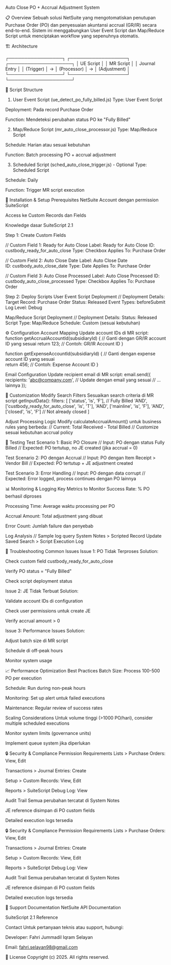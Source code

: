 Auto Close PO + Accrual Adjustment System

📋 Overview
Sebuah solusi NetSuite yang mengotomatiskan penutupan Purchase Order (PO) dan penyesuaian akuntansi accrual (GR/IR) secara end-to-end. Sistem ini menggabungkan User Event Script dan Map/Reduce Script untuk menciptakan workflow yang sepenuhnya otomatis.

🏗️ Architecture

┌─────────────────┐    ┌──────────────────┐    ┌────────────────────┐
│   UE Script     │    │   MR Script      │    │  Journal Entry     │
│   (Trigger)     │ →  │   (Processor)    │ →  │  (Adjustment)      │
└─────────────────┘    └──────────────────┘    └────────────────────┘

📁 Script Structure
1. User Event Script (ue_detect_po_fully_billed.js)
Type: User Event Script

Deployment: Pada record Purchase Order

Function: Mendeteksi perubahan status PO ke "Fully Billed"

2. Map/Reduce Script (mr_auto_close_processor.js)
Type: Map/Reduce Script

Schedule: Harian atau sesuai kebutuhan

Function: Batch processing PO + accrual adjustment

3. Scheduled Script (sched_auto_close_trigger.js) - Optional
Type: Scheduled Script

Schedule: Daily

Function: Trigger MR script execution

🚀 Installation & Setup
Prerequisites
NetSuite Account dengan permission SuiteScript

Access ke Custom Records dan Fields

Knowledge dasar SuiteScript 2.1

Step 1: Create Custom Fields

// Custom Field 1: Ready for Auto Close
Label: Ready for Auto Close
ID: custbody_ready_for_auto_close
Type: Checkbox
Applies To: Purchase Order

// Custom Field 2: Auto Close Date
Label: Auto Close Date  
ID: custbody_auto_close_date
Type: Date
Applies To: Purchase Order

// Custom Field 3: Auto Close Processed
Label: Auto Close Processed
ID: custbody_auto_close_processed
Type: Checkbox
Applies To: Purchase Order

Step 2: Deploy Scripts
User Event Script Deployment
// Deployment Details:
Target Record: Purchase Order
Status: Released
Event Types: beforeSubmit
Log Level: Debug

Map/Reduce Script Deployment
// Deployment Details:
Status: Released
Script Type: Map/Reduce
Schedule: Custom (sesuai kebutuhan)

⚙️ Configuration
Account Mapping
Update account IDs di MR script:
function getAccrualAccountId(subsidiaryId) {
    // Ganti dengan GR/IR account ID yang sesuai
    return 123; // Contoh: GR/IR Account ID
}

function getExpenseAccountId(subsidiaryId) {
    // Ganti dengan expense account ID yang sesuai  
    return 456; // Contoh: Expense Account ID
}

Email Configuration
Update recipient email di MR script:
email.send({
    recipients: 'abc@company.com', // Update dengan email yang sesuai
    // ... lainnya
});

🔧 Customization
Modify Search Filters
Sesuaikan search criteria di MR script getInputData():
filters: [
    ['status', 'is', 'F'], // Fully Billed
    'AND',
    ['custbody_ready_for_auto_close', 'is', 'T'],
    'AND', 
    ['mainline', 'is', 'F'],
    'AND',
    ['closed', 'is', 'F'] // Not already closed
]

Adjust Processing Logic
Modify calculateAccrualAmount() untuk business rules yang berbeda:
// Current: Total Received - Total Billed
// Customize sesuai kebutuhan accrual policy


🧪 Testing
Test Scenario 1: Basic PO Closure
// Input: PO dengan status Fully Billed
// Expected: PO tertutup, no JE created (jika accrual = 0)

Test Scenario 2: PO dengan Accrual
// Input: PO dengan Item Receipt > Vendor Bill
// Expected: PO tertutup + JE adjustment created

Test Scenario 3: Error Handling
// Input: PO dengan data corrupt
// Expected: Error logged, process continues dengan PO lainnya

📊 Monitoring & Logging
Key Metrics to Monitor
Success Rate: % PO berhasil diproses

Processing Time: Average waktu processing per PO

Accrual Amount: Total adjustment yang dibuat

Error Count: Jumlah failure dan penyebab

Log Analysis
// Sample log query
System Notes > Scripted Record Update
Saved Search > Script Execution Log


🚨 Troubleshooting
Common Issues
Issue 1: PO Tidak Terproses
Solution:

Check custom field custbody_ready_for_auto_close

Verify PO status = "Fully Billed"

Check script deployment status

Issue 2: JE Tidak Terbuat
Solution:

Validate account IDs di configuration

Check user permissions untuk create JE

Verify accrual amount > 0

Issue 3: Performance Issues
Solution:

Adjust batch size di MR script

Schedule di off-peak hours

Monitor system usage


📈 Performance Optimization
Best Practices
Batch Size: Process 100-500 PO per execution

Schedule: Run during non-peak hours

Monitoring: Set up alert untuk failed executions

Maintenance: Regular review of success rates

Scaling Considerations
Untuk volume tinggi (>1000 PO/hari), consider multiple scheduled executions

Monitor system limits (governance units)

Implement queue system jika diperlukan

🔒 Security & Compliance
Permission Requirements
Lists > Purchase Orders: View, Edit

Transactions > Journal Entries: Create

Setup > Custom Records: View, Edit

Reports > SuiteScript Debug Log: View

Audit Trail
Semua perubahan tercatat di System Notes

JE reference disimpan di PO custom fields

Detailed execution logs tersedia

🔒 Security & Compliance
Permission Requirements
Lists > Purchase Orders: View, Edit

Transactions > Journal Entries: Create

Setup > Custom Records: View, Edit

Reports > SuiteScript Debug Log: View

Audit Trail
Semua perubahan tercatat di System Notes

JE reference disimpan di PO custom fields

Detailed execution logs tersedia

🤝 Support
Documentation
NetSuite API Documentation

SuiteScript 2.1 Reference

Contact
Untuk pertanyaan teknis atau support, hubungi:

Developer: Fahri Jummadil Iqram Selayan

Email: fahri.selayan98@gmail.com

📄 License
Copyright (c) 2025. All rights reserved.